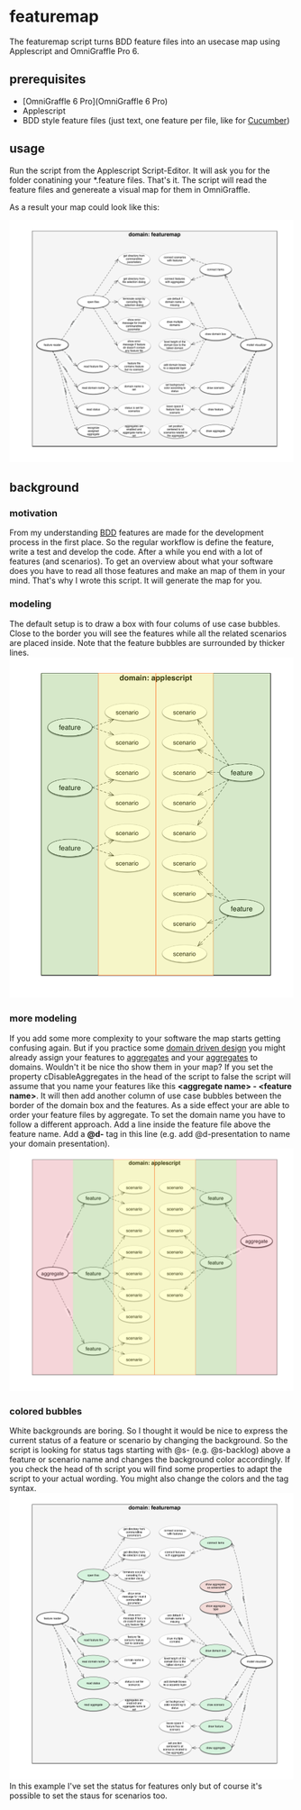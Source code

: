 # featuremap

The featuremap script turns BDD feature files into an usecase map using Applescript and OmniGraffle Pro 6.

## prerequisites

* [OmniGraffle 6 Pro](OmniGraffle 6 Pro)
* Applescript
* BDD style feature files (just text, one feature per file, like for [Cucumber](https://github.com/cucumber/cucumber/wiki/Feature-Introduction))

## usage
Run the script from the Applescript Script-Editor. It will ask you for the folder conatining your *.feature files. That's it. The script will read the feature files and genereate a visual map for them in OmniGraffle.

As a result your map could look like this:

![sample feature map](doc/img/sample_map.png)

## background
### motivation

From my understanding [BDD](https://en.wikipedia.org/wiki/Behavior-driven_development) features are made for the development process in the first place. So the regular workflow is define the feature, write a test and develop the code. After a while you end with a lot of features (and scenarios). To get an overview about what your software does you have to read all those features and make an map of them in your mind. That's why I wrote this script. It will generate the map for you. 

### modeling
The default setup is to draw a box with four colums of use case bubbles. Close to the border you will see the features while all the related scenarios are placed inside. Note that the feature bubbles are surrounded by thicker lines.
![sample feature map](doc/img/featuremap_feature_only_sample.png)

### more modeling
If you add some more complexity to your software the map starts getting confusing again. But if you practice some [domain driven design](https://en.wikipedia.org/wiki/Domain-driven_design) you might already assign your features to [aggregates](http://martinfowler.com/bliki/DDD_Aggregate.html) and your [aggregates](http://martinfowler.com/bliki/DDD_Aggregate.html) to domains. Wouldn't it be nice tho show them in your map?
If you set the property cDisableAggregates in the head of the script to false the script will assume that you name your features like this **\<aggregate name\> - \<feature name\>**. It will then add another column of use case bubbles between the border of the domain box and the features. As a side effect your are able to order your feature files by aggregate.
To set the domain name you have to follow a different approach. Add a line inside the feature file above the feature name. Add a **@d-** tag in this line (e.g. add @d-presentation to name your domain presentation).
![sample feature map](doc/img/featuremap_aggregate_sample.png)

### colored bubbles
White backgrounds are boring. So I thought it would be nice to express the current status of a feature or scenario by changing the background. So the script is looking for status tags starting with @s- (e.g. @s-backlog) above a feature or scenario name and changes the background color accordingly. If you check the head of th script you will find some properties to adapt the script to your actual wording. You might also change the colors and the tag syntax.
![sample feature map](doc/img/sample_map_status.png)
In this example I've set the status for features only but of course it's possible to set the staus for scenarios too.

